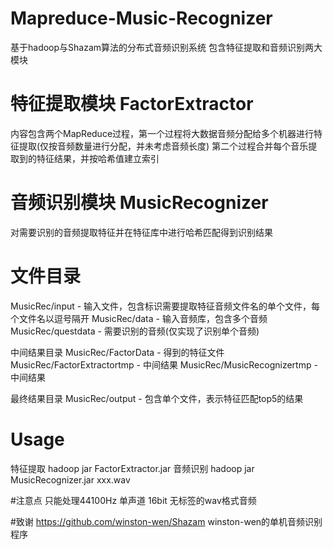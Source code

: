 # Mapreduce-Music-Recognizer
基于hadoop与Shazam算法的分布式音频识别系统
包含特征提取和音频识别两大模块

# 特征提取模块 FactorExtractor
内容包含两个MapReduce过程，第一个过程将大数据音频分配给多个机器进行特征提取(仅按音频数量进行分配，并未考虑音频长度)
第二个过程合并每个音乐提取到的特征结果，并按哈希值建立索引

# 音频识别模块 MusicRecognizer
对需要识别的音频提取特征并在特征库中进行哈希匹配得到识别结果

# 文件目录
MusicRec/input - 输入文件，包含标识需要提取特征音频文件名的单个文件，每个文件名以逗号隔开
MusicRec/data - 输入音频库，包含多个音频
MusicRec/questdata - 需要识别的音频(仅实现了识别单个音频)

中间结果目录
MusicRec/FactorData - 得到的特征文件
MusicRec/FactorExtractortmp - 中间结果
MusicRec/MusicRecognizertmp - 中间结果

最终结果目录
MusicRec/output - 包含单个文件，表示特征匹配top5的结果

# Usage
特征提取 hadoop jar FactorExtractor.jar
音频识别 hadoop jar MusicRecognizer.jar xxx.wav

#注意点
只能处理44100Hz 单声道 16bit 无标签的wav格式音频

#致谢
https://github.com/winston-wen/Shazam winston-wen的单机音频识别程序
